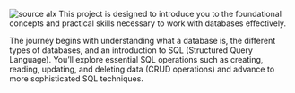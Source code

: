 ![source alx](https://s3.amazonaws.com/alx-intranet.hbtn.io/uploads/medias/2024/7/d057f8bee0bae22bf5ceda7b107a47a634fe036f.jpg?X-Amz-Algorithm=AWS4-HMAC-SHA256&X-Amz-Credential=AKIARDDGGGOUSBVO6H7D%2F20240728%2Fus-east-1%2Fs3%2Faws4_request&X-Amz-Date=20240728T215523Z&X-Amz-Expires=86400&X-Amz-SignedHeaders=host&X-Amz-Signature=5ff32870c8834bfdff867d0a980ebdf4abeef6973a1361aa4b89b3965b6811d8)
This project is designed to introduce you to the foundational concepts and practical skills necessary to work with databases effectively.

The journey begins with understanding what a database is, the different types of databases, and an introduction to SQL (Structured Query Language). You’ll explore essential SQL operations such as creating, reading, updating, and deleting data (CRUD operations) and advance to more sophisticated SQL techniques. 